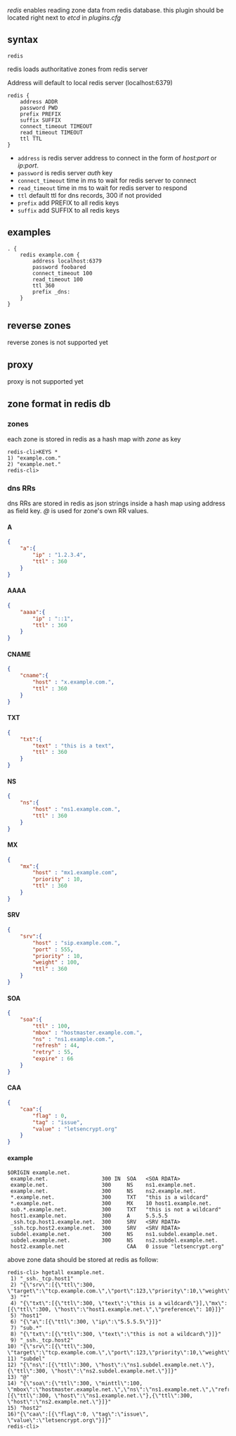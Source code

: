 *redis* enables reading zone data from redis database.
this plugin should be located right next to *etcd* in *plugins.cfg*

## syntax

~~~
redis
~~~

redis loads authoritative zones from redis server

Address will default to local redis server (localhost:6379)
~~~
redis {
    address ADDR
    password PWD
    prefix PREFIX
    suffix SUFFIX
    connect_timeout TIMEOUT
    read_timeout TIMEOUT
    ttl TTL
}
~~~

* `address` is redis server address to connect in the form of *host:port* or *ip:port*.
* `password` is redis server *auth* key
* `connect_timeout` time in ms to wait for redis server to connect
* `read_timeout` time in ms to wait for redis server to respond
* `ttl` default ttl for dns records, 300 if not provided
* `prefix` add PREFIX to all redis keys
* `suffix` add SUFFIX to all redis keys

## examples

~~~ corefile
. {
    redis example.com {
        address localhost:6379
        password foobared
        connect_timeout 100
        read_timeout 100
        ttl 360
        prefix _dns:
    }
}
~~~

## reverse zones

reverse zones is not supported yet

## proxy

proxy is not supported yet

## zone format in redis db

### zones

each zone is stored in redis as a hash map with *zone* as key

~~~
redis-cli>KEYS *
1) "example.com."
2) "example.net."
redis-cli>
~~~

### dns RRs 

dns RRs are stored in redis as json strings inside a hash map using address as field key.
*@* is used for zone's own RR values.

#### A

~~~json
{
    "a":{
        "ip" : "1.2.3.4",
        "ttl" : 360
    }
}
~~~

#### AAAA

~~~json
{
    "aaaa":{
        "ip" : "::1",
        "ttl" : 360
    }
}
~~~

#### CNAME

~~~json
{
    "cname":{
        "host" : "x.example.com.",
        "ttl" : 360
    }
}
~~~

#### TXT

~~~json
{
    "txt":{
        "text" : "this is a text",
        "ttl" : 360
    }
}
~~~

#### NS

~~~json
{
    "ns":{
        "host" : "ns1.example.com.",
        "ttl" : 360
    }
}
~~~

#### MX

~~~json
{
    "mx":{
        "host" : "mx1.example.com",
        "priority" : 10,
        "ttl" : 360
    }
}
~~~

#### SRV

~~~json
{
    "srv":{
        "host" : "sip.example.com.",
        "port" : 555,
        "priority" : 10,
        "weight" : 100,
        "ttl" : 360
    }
}
~~~

#### SOA

~~~json
{
    "soa":{
        "ttl" : 100,
        "mbox" : "hostmaster.example.com.",
        "ns" : "ns1.example.com.",
        "refresh" : 44,
        "retry" : 55,
        "expire" : 66
    }
}
~~~

#### CAA

~~~json
{
    "caa":{
        "flag" : 0,
        "tag" : "issue",
        "value" : "letsencrypt.org"
    }
}
~~~

#### example

~~~
$ORIGIN example.net.
 example.net.                 300 IN  SOA   <SOA RDATA>
 example.net.                 300     NS    ns1.example.net.
 example.net.                 300     NS    ns2.example.net.
 *.example.net.               300     TXT   "this is a wildcard"
 *.example.net.               300     MX    10 host1.example.net.
 sub.*.example.net.           300     TXT   "this is not a wildcard"
 host1.example.net.           300     A     5.5.5.5
 _ssh.tcp.host1.example.net.  300     SRV   <SRV RDATA>
 _ssh.tcp.host2.example.net.  300     SRV   <SRV RDATA>
 subdel.example.net.          300     NS    ns1.subdel.example.net.
 subdel.example.net.          300     NS    ns2.subdel.example.net.
 host2.example.net                    CAA   0 issue "letsencrypt.org"
~~~

above zone data should be stored at redis as follow:

~~~
redis-cli> hgetall example.net.
 1) "_ssh._tcp.host1"
 2) "{\"srv\":[{\"ttl\":300, \"target\":\"tcp.example.com.\",\"port\":123,\"priority\":10,\"weight\":100}]}"
 3) "*"
 4) "{\"txt\":[{\"ttl\":300, \"text\":\"this is a wildcard\"}],\"mx\":[{\"ttl\":300, \"host\":\"host1.example.net.\",\"preference\": 10}]}"
 5) "host1"
 6) "{\"a\":[{\"ttl\":300, \"ip\":\"5.5.5.5\"}]}"
 7) "sub.*"
 8) "{\"txt\":[{\"ttl\":300, \"text\":\"this is not a wildcard\"}]}"
 9) "_ssh._tcp.host2"
10) "{\"srv\":[{\"ttl\":300, \"target\":\"tcp.example.com.\",\"port\":123,\"priority\":10,\"weight\":100}]}"
11) "subdel"
12) "{\"ns\":[{\"ttl\":300, \"host\":\"ns1.subdel.example.net.\"},{\"ttl\":300, \"host\":\"ns2.subdel.example.net.\"}]}"
13) "@"
14) "{\"soa\":{\"ttl\":300, \"minttl\":100, \"mbox\":\"hostmaster.example.net.\",\"ns\":\"ns1.example.net.\",\"refresh\":44,\"retry\":55,\"expire\":66},\"ns\":[{\"ttl\":300, \"host\":\"ns1.example.net.\"},{\"ttl\":300, \"host\":\"ns2.example.net.\"}]}"
15) "host2"
16)"{\"caa\":[{\"flag\":0, \"tag\":\"issue\", \"value\":\"letsencrypt.org\"}]}"
redis-cli>
~~~

